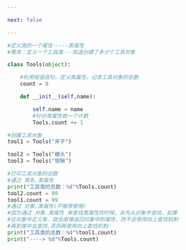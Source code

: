 ```yaml
---

next: false

---
```




<BlogInfo id="945" title="14.使用对象名访问类属性的问题" author="白日梦想猿" pv=0 read_times=0 pre_cost_time="0分26秒" category="面向对象的特性" tag_list="['面向对象的特性']" create_time="2020.03.09 14:27:44" update_time="2020.03.09 14:33:16" />

```python
#定义类的一个属性-----类属性
#需求：定义一个工具类---知道创建了多少个工具对象

class Tools(object):

    #利用赋值语句，定义类属性，记录工具对象的总数
    count = 0

    def __init__(self,name):

        self.name = name
        #针对类属性做一个计数
        Tools.count += 1

#创建工具对象
tool1 = Tools("斧子")

tool2 = Tools("榔头")
tool3 = Tools("铁锹")

#打印工具对象的总数
#通过 类名.类属性
print("工具类的总数：%d"%Tools.count)
tool2.count = 99
tool1.count = 99
#通过 对象.类属性(不推荐使用)
#因为通过 对象.类属性 来查找类属性的时候，会先从对象中查找，如果
#在对象中定义有，就会直接返回对象中的属性，而不会使用向上查找机制
#再到类中去查找,否则再使用向上查找机制
print("工具类的总数：%d"%tool1.count)
print("----> %d"%Tools.count)

```



<ActionBox />
